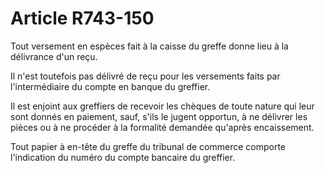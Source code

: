 # Article R743-150

<p>Tout versement en espèces fait à la caisse du greffe donne lieu à la délivrance d'un reçu.</p><p> Il n'est toutefois pas délivré de reçu pour les versements faits par l'intermédiaire du compte en banque du greffier.</p><p> Il est enjoint aux greffiers de recevoir les chèques de toute nature qui leur sont donnés en paiement, sauf, s'ils le jugent opportun, à ne délivrer les pièces ou à ne procéder à la formalité demandée qu'après encaissement.</p><p> Tout papier à en-tête du greffe du tribunal de commerce comporte l'indication du numéro du compte bancaire du greffier.</p>